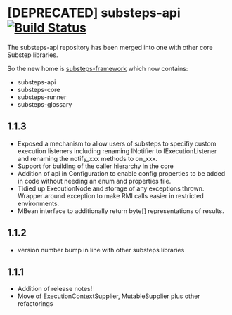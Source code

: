 [DEPRECATED] substeps-api [![Build Status](https://travis-ci.org/G2G3Digital/substeps-api.svg)](https://travis-ci.org/G2G3Digital/substeps-api)
============

The substeps-api repository has been merged into one with other core Substep libraries.

So the new home is [substeps-framework](https://github.com/G2G3Digital/substeps-framework) which now contains:
 * substeps-api
 * substeps-core
 * substeps-runner
 * substeps-glossary

1.1.3
-----
* Exposed a mechanism to allow users of substeps to specifiy custom execution listeners including renaming INotifier to IExecutionListener and renaming the notify_xxx methods to on_xxx.
* Support for building of the caller hierarchy in the core
* Addition of api in Configuration to enable config properties to be added in code without needing an enum and properties file.
* Tidied up ExecutionNode and storage of any exceptions thrown.  Wrapper around exception to make RMI calls easier in restricted environments.  
* MBean interface to additionally return byte[] representations of results.

1.1.2
-----
* version number bump in line with other substeps libraries

1.1.1
-----
* Addition of release notes!
* Move of ExecutionContextSupplier, MutableSupplier plus other refactorings
